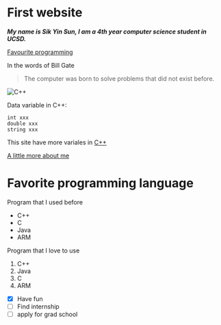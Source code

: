 # First website
***My name is Sik Yin Sun, I am a 4th year computer science student in UCSD.***

[Favourite programming](https://github.com/SikYinSun/CSE_110_Lab1/blob/new-add-read-me/index.md#favorite-programming-language)

In the words of Bill Gate
>The computer was born to solve problems that did not exist before.

![C++](https://miro.medium.com/max/1400/1*mDKusLBkGKBWW4aycK4PCA.png)

Data variable in C++:
```
int xxx
double xxx
string xxx
```
This site have more variales in [C++](https://www.w3schools.com/cpp/cpp_variables.asp)

[A little more about me](README.md) 

# Favorite programming language
Program that I used before
- C++
- C
- Java
- ARM
  
Program that I love to use
1. C++
2. Java
3. C
4. ARM
   
- [x] Have fun
- [ ] Find internship
- [ ] apply for grad school